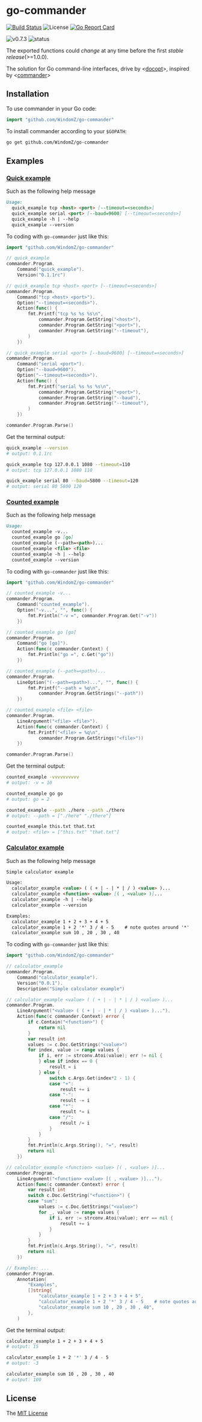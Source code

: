 # go-commander
[![Build Status](https://travis-ci.org/WindomZ/go-commander.svg?branch=master)](https://travis-ci.org/WindomZ/go-commander)
![License](https://img.shields.io/badge/license-MIT-green.svg)
[![Go Report Card](https://goreportcard.com/badge/github.com/WindomZ/go-commander)](https://goreportcard.com/report/github.com/WindomZ/go-commander)

![v0.7.3](https://img.shields.io/badge/version-v0.7.3-orange.svg)
![status](https://img.shields.io/badge/status-beta-yellow.svg)

The exported functions could *change* at any time before the first *stable release*(>=1.0.0).

The solution for Go command-line interfaces, 
drive by <[docopt](https://github.com/docopt/docopt.go)>, 
inspired by <[commander](https://github.com/tj/commander.js)>

## Installation

To use commander in your Go code:

```go
import "github.com/WindomZ/go-commander"
```

To install commander according to your `$GOPATH`:

```bash
go get github.com/WindomZ/go-commander
```

## Examples

### [Quick example](https://github.com/WindomZ/go-commander/blob/master/examples/quick_example/quick_example.go)

Such as the following help message

```markdown
Usage:
  quick_example tcp <host> <port> [--timeout=<seconds>]
  quick_example serial <port> [--baud=9600] [--timeout=<seconds>]
  quick_example -h | --help
  quick_example --version
```

To coding with `go-commander` just like this:

```go
import "github.com/WindomZ/go-commander"

// quick_example
commander.Program.
	Command("quick_example").
	Version("0.1.1rc")

// quick_example tcp <host> <port> [--timeout=<seconds>]
commander.Program.
	Command("tcp <host> <port>").
	Option("--timeout=<seconds>").
	Action(func() {
		fmt.Printf("tcp %s %s %s\n",
			commander.Program.GetString("<host>"),
			commander.Program.GetString("<port>"),
			commander.Program.GetString("--timeout"),
		)
	})

// quick_example serial <port> [--baud=9600] [--timeout=<seconds>]
commander.Program.
	Command("serial <port>").
	Option("--baud=9600").
	Option("--timeout=<seconds>").
	Action(func() {
		fmt.Printf("serial %s %s %s\n",
			commander.Program.GetString("<port>"),
			commander.Program.GetString("--baud"),
			commander.Program.GetString("--timeout"),
		)
	})

commander.Program.Parse()
```

Get the terminal output:

```bash
quick_example --version
# output: 0.1.1rc

quick_example tcp 127.0.0.1 1080 --timeout=110
# output: tcp 127.0.0.1 1080 110

quick_example serial 80 --baud=5800 --timeout=120
# output: serial 80 5800 120
```

### [Counted example](https://github.com/WindomZ/go-commander/blob/master/examples/counted_example/counted_example.go)

Such as the following help message

```markdown
Usage:
  counted_example -v...
  counted_example go [go]
  counted_example (--path=<path>)...
  counted_example <file> <file>
  counted_example -h | --help
  counted_example --version
```

To coding with `go-commander` just like this:

```go
import "github.com/WindomZ/go-commander"

// counted_example -v...
commander.Program.
	Command("counted_example").
	Option("-v...", "", func() {
		fmt.Println("-v =", commander.Program.Get("-v"))
	})

// counted_example go [go]
commander.Program.
	Command("go [go]").
	Action(func(c commander.Context) {
		fmt.Println("go =", c.Get("go"))
	})

// counted_example (--path=<path>)...
commander.Program.
	LineOption("(--path=<path>)...", "", func() {
		fmt.Printf("--path = %q\n",
			commander.Program.GetStrings("--path"))
	})

// counted_example <file> <file>
commander.Program.
	LineArgument("<file> <file>").
	Action(func(c commander.Context) {
		fmt.Printf("<file> = %q\n",
			commander.Program.GetStrings("<file>"))
	})

commander.Program.Parse()
```

Get the terminal output:

```bash
counted_example -vvvvvvvvvv
# output: -v = 10

counted_example go go
# output: go = 2

counted_example --path ./here --path ./there
# output: --path = ["./here" "./there"]

counted_example this.txt that.txt
# output: <file> = ["this.txt" "that.txt"]
```

### [Calculator example](https://github.com/WindomZ/go-commander/blob/master/examples/calculator_example/calculator_example.go)

Such as the following help message

```markdown
Simple calculator example

Usage:
  calculator_example <value> ( ( + | - | * | / ) <value> )...
  calculator_example <function> <value> [( , <value> )]...
  calculator_example -h | --help
  calculator_example --version

Examples:
  calculator_example 1 + 2 + 3 + 4 + 5
  calculator_example 1 + 2 '*' 3 / 4 - 5    # note quotes around '*'
  calculator_example sum 10 , 20 , 30 , 40
```

To coding with `go-commander` just like this:

```go
import "github.com/WindomZ/go-commander"

// calculator_example
commander.Program.
	Command("calculator_example").
	Version("0.0.1").
	Description("Simple calculator example")

// calculator_example <value> ( ( + | - | * | / ) <value> )...
commander.Program.
	LineArgument("<value> ( ( + | - | * | / ) <value> )...").
	Action(func(c commander.Context) error {
		if c.Contain("<function>") {
			return nil
		}
		var result int
		values := c.Doc.GetStrings("<value>")
		for index, value := range values {
			if i, err := strconv.Atoi(value); err != nil {
			} else if index == 0 {
				result = i
			} else {
				switch c.Args.Get(index*2 - 1) {
				case "+":
					result += i
				case "-":
					result -= i
				case "*":
					result *= i
				case "/":
					result /= i
				}
			}
		}
		fmt.Println(c.Args.String(), "=", result)
		return nil
	})

// calculator_example <function> <value> [( , <value> )]...
commander.Program.
	LineArgument("<function> <value> [( , <value> )]...").
	Action(func(c commander.Context) error {
		var result int
		switch c.Doc.GetString("<function>") {
		case "sum":
			values := c.Doc.GetStrings("<value>")
			for _, value := range values {
				if i, err := strconv.Atoi(value); err == nil {
					result += i
				}
			}
		}
		fmt.Println(c.Args.String(), "=", result)
		return nil
	})

// Examples: ...
commander.Program.
	Annotation(
		"Examples",
		[]string{
			"calculator_example 1 + 2 + 3 + 4 + 5",
			"calculator_example 1 + 2 '*' 3 / 4 - 5    # note quotes around '*'",
			"calculator_example sum 10 , 20 , 30 , 40",
		},
	)
```

Get the terminal output:

```bash
calculator_example 1 + 2 + 3 + 4 + 5
# output: 15

calculator_example 1 + 2 '*' 3 / 4 - 5
# output: -3

calculator_example sum 10 , 20 , 30 , 40
# output: 100
```

## License

The [MIT License](https://github.com/WindomZ/gitclone/blob/master/LICENSE)
